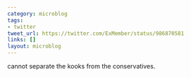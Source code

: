 ```yaml
---
category: microblog
tags:
- twitter
tweet_url: https://twitter.com/ExMember/status/986870581
links: []
layout: microblog
---
```

cannot separate the kooks from the conservatives.
